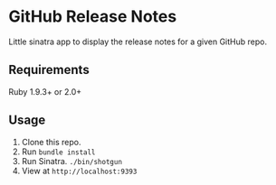 # GitHub Release Notes

Little sinatra app to display the release notes for a given GitHub repo.

## Requirements

Ruby 1.9.3+ or 2.0+

## Usage

1. Clone this repo.
2. Run `bundle install`
3. Run Sinatra. `./bin/shotgun`
4. View at `http://localhost:9393`
